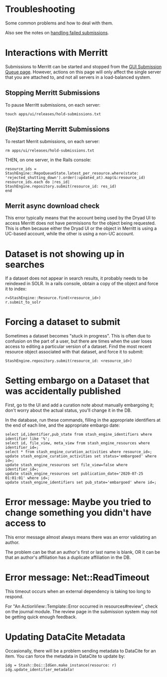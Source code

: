 Troubleshooting
==================

Some common problems and how to deal with them.

Also see the notes on
[handling failed submissions](https://confluence.ucop.edu/display/Stash/Dryad+Operations#DryadOperations-FixingaFailedSubmission).

Interactions with Merritt
===========================

Submissions to Merritt can be started and stopped from the
[GUI Submission Queue page](https://datadryad.org/stash/submission_queue). However,
actions on this page will only affect the single server that you are
attached to, and not all servers in a load-balanced system.

Stopping Merritt Submissions
-----------------------------

To pause Merritt submissions, on each server:
```
touch apps/ui/releases/hold-submissions.txt
```

(Re)Starting Merritt Submissions
-----------------------------

To restart Merrit submissions, on each server:
```
rm apps/ui/releases/hold-submissions.txt
```

THEN, on one server, in the Rails console:
```
resource_ids =
StashEngine::RepoQueueState.latest_per_resource.where(state:
'rejected_shutting_down').order(:updated_at).map(&:resource_id)
resource_ids.each do |res_id|
StashEngine.repository.submit(resource_id: res_id)
end
```


Merrit async download check
----------------------------

This error typically means that the account being used by the Dryad UI
to access Merritt does not have permisisons for the object being
requested. This is often because either the Dryad UI or the object in
Merritt is using a UC-based account, while the other is using a non-UC account.


Dataset is not showing up in searches
===================================

If a dataset does not appear in search results, it probably needs to be
reindexed in SOLR. In a rails console, obtain a copy of the object and
force it to index:

```
r=StashEngine::Resource.find(<resource_id>)
r.submit_to_solr
```

Forcing a dataset to submit
============================

Sometimes a dataset becomes "stuck in progress". This is often due to
confusion on the part of a user, but there are times when the user
loses access to editing a particular version of a dataset. Find the
most recent resource object associated with that dataset, and force it
to submit:

```
StashEngine.repository.submit(resource_id: <resource_id>)
```

Setting embargo on a Dataset that was accidentally published
=============================================================

First, go to the UI and add a curation note about manually embargoing
it; don't worry about the actual status, you'll change it in the DB.

In the database, run these commands, filling in the appropriate
identifiers at the end of each line, and the appropriate embargo date:
```
select id,identifier,pub_state from stash_engine_identifiers where identifier like '%';
select id, file_view, meta_view from stash_engine_resources where identifier_id=;
select * from stash_engine_curation_activities where resource_id=;
update stash_engine_curation_activities set status='embargoed' where id=;
update stash_engine_resources set file_view=false where identifier_id=;
update stash_engine_resources set publication_date='2020-07-25 01:01:01' where id=;
update stash_engine_identifiers set pub_state='embargoed' where id=;
```


Error message: Maybe you tried to change something you didn't have access to
============================================================================

This error message almost always means there was an error validating
an author.

The problem can be that an author's first or last name is blank,
OR it can be that an author's affiliation has a duplicate affiliation
in the DB. 


Error message:  Net::ReadTimeout
==================================

This timeout occurs when an external dependency is taking too long to
respond.

For "An ActionView::Template::Error occurred in resources#review",
check on the journal module. The review page in the submission system
may not be getting quick enough feedback.


Updating DataCite Metadata
===========================

Occasionally, there will be a problem sending metadata to DataCite for
an item. You can force the metadata in DataCite to update by:

```
idg = Stash::Doi::IdGen.make_instance(resource: r)
idg.update_identifier_metadata!
```
